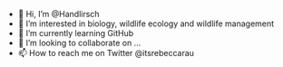 - 👋 Hi, I’m @Handlirsch
- 👀 I’m interested in biology, wildlife ecology and wildlife management
- 🌱 I’m currently learning GitHub
- 💞️ I’m looking to collaborate on ...
- 📫 How to reach me on Twitter @itsrebeccarau

<!---
Handlirsch/Handlirsch is a ✨ special ✨ repository because its `README.md` (this file) appears on your GitHub profile.
You can click the Preview link to take a look at your changes.
--->
